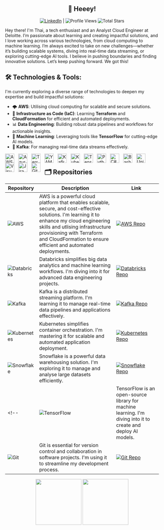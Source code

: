 <div align="center">

## 👋 Heeey!
[![LinkedIn](https://img.shields.io/badge/LinkedIn-0077B5?style=flat&logo=linkedin&logoColor=white)](https://www.linkedin.com/in/thai-h-le/) |
![Profile Views](https://komarev.com/ghpvc/?username=ThaiTechTales&color=red&style=flat&logo=github)
![Total Stars](https://img.shields.io/badge/Total%20Stars-🌟%20brightgreen?style=flat&logo=github&logoColor=white)

</div>

Hey there! I'm Thai, a tech enthusiast and an Analyst Cloud Engineer at Deloitte. I’m passionate about learning and creating impactful solutions, and I love working across various technologies, from cloud computing to machine learning. I’m always excited to take on new challenges—whether it’s building scalable systems, diving into real-time data streaming, or exploring cutting-edge AI tools. I believe in pushing boundaries and finding innovative solutions. Let’s keep pushing forward. We got this!

## 🛠️ Technologies & Tools:
I'm currently exploring a diverse range of technologies to deepen my expertise and build impactful solutions:

- 🌩️ **AWS**: Utilising cloud computing for scalable and secure solutions.
- 🔧 **Infrastructure as Code (IaC)**: Learning **Terraform** and **CloudFormation** for efficient and automated deployments.
- 📊 **Data Engineering**: Building robust data pipelines and workflows for actionable insights.
- 🤖 **Machine Learning**: Leveraging tools like **TensorFlow** for cutting-edge AI models.
- 🔄 **Kafka**: For managing real-time data streams effectively.
              
<img align="left" alt="AWS" width="30px" style="padding-right:10px;" src="https://cdn.jsdelivr.net/gh/devicons/devicon@latest/icons/amazonwebservices/amazonwebservices-plain-wordmark.svg"/>
<img align="left" alt="Azure DevOps" width="30px" style="padding-right:10px;" src="https://cdn.jsdelivr.net/gh/devicons/devicon@latest/icons/azuredevops/azuredevops-original.svg" />
<img align="left" alt="Terraform" width="30px" style="padding-right:10px;" src="https://cdn.jsdelivr.net/gh/devicons/devicon@latest/icons/terraform/terraform-original.svg" />
<img align="left" alt="YAML" width="30px" style="padding-right:10px;" src="https://cdn.jsdelivr.net/gh/devicons/devicon@latest/icons/yaml/yaml-original.svg" />
<img align="left" alt="Kafka" width="30px" style="padding-right:10px;" src="https://cdn.jsdelivr.net/gh/devicons/devicon@latest/icons/apachekafka/apachekafka-original.svg" />
<img align="left" alt="Kubernetes" width="30px" style="padding-right:10px;" src="https://cdn.jsdelivr.net/gh/devicons/devicon@latest/icons/kubernetes/kubernetes-original.svg" />
<img align="left" alt="TensorFlow" width="30px" style="padding-right:10px;" src="https://cdn.jsdelivr.net/gh/devicons/devicon@latest/icons/tensorflow/tensorflow-original.svg" />
<img align="left" alt="Python" width="30px" style="padding-right:10px;" src="https://cdn.jsdelivr.net/gh/devicons/devicon@latest/icons/python/python-original.svg" />
<img align="left" alt="C#" width="30px" style="padding-right:10px;" src="https://cdn.jsdelivr.net/gh/devicons/devicon@latest/icons/csharp/csharp-original.svg" />
<img align="left" alt="Bash" width="30px" style="padding-right:10px;" src="https://cdn.jsdelivr.net/gh/devicons/devicon@latest/icons/bash/bash-original.svg" />
<img align="left" alt="Unity" width="30px" style="padding-right:10px;" src="https://cdn.jsdelivr.net/gh/devicons/devicon@latest/icons/unity/unity-original.svg" />
<img align="left" alt="Visual Studio" width="30px" style="padding-right:10px;" src="https://cdn.jsdelivr.net/gh/devicons/devicon@latest/icons/visualstudio/visualstudio-original.svg" />
<img align="left" alt="Jira" width="30px" style="padding-right:10px;" src="https://cdn.jsdelivr.net/gh/devicons/devicon@latest/icons/jira/jira-original.svg" />
<img align="left" alt="Git" width="30px" style="padding-right:10px;" src="https://cdn.jsdelivr.net/gh/devicons/devicon@latest/icons/git/git-original.svg" />
<br />


## 🗂️ Repositories
| Repository    | Description                                                                 | Link                                                                                     |
|---------------|-----------------------------------------------------------------------------|------------------------------------------------------------------------------------------|
| ![AWS](https://img.shields.io/badge/aws-FF9900?style=flat&logo=amazonwebservices&logoColor=white) | AWS is a powerful cloud platform that enables scalable, secure, and cost-effective solutions. I'm learning it to enhance my cloud engineering skills and utlising infrastructure provisioning with Terraform and CloudFormation to ensure efficient and automated deployments. | [![AWS Repo](https://img.shields.io/badge/aws-black?style=flat&logo=github&logoColor=white)](https://github.com/ThaiTechTales/aws) |
| ![Databricks](https://img.shields.io/badge/databricks-FF3621?style=flat&logo=databricks&logoColor=white) | Databricks simplifies big data analytics and machine learning workflows. I'm diving into it for advanced data engineering projects. | [![Databricks Repo](https://img.shields.io/badge/databricks-black?style=flat&logo=github&logoColor=white)](https://github.com/ThaiTechTales/databricks) |
| ![Kafka](https://img.shields.io/badge/kafka-231F20?style=flat&logo=apachekafka&logoColor=white) | Kafka is a distributed streaming platform. I'm learning it to manage real-time data pipelines and applications effectively. | [![Kafka Repo](https://img.shields.io/badge/kafka-black?style=flat&logo=github&logoColor=white)](https://github.com/ThaiTechTales/kafka) |
| ![Kubernetes](https://img.shields.io/badge/kubernetes-326CE5?style=flat&logo=kubernetes&logoColor=white) | Kubernetes simplifies container orchestration. I'm mastering it for scalable and automated application deployment. | [![Kubernetes Repo](https://img.shields.io/badge/kubernetes-black?style=flat&logo=github&logoColor=white)](https://github.com/ThaiTechTales/kubernetes) |
| ![Snowflake](https://img.shields.io/badge/snowflake-29B5E8?style=flat&logo=snowflake&logoColor=white) | Snowflake is a powerful data warehousing solution. I'm exploring it to manage and analyse large datasets efficiently. | [![Snowflake Repo](https://img.shields.io/badge/snowflake-black?style=flat&logo=github&logoColor=white)](https://github.com/ThaiTechTales/snowflake) |
<!-- | ![TensorFlow](https://img.shields.io/badge/tensorflow-FF6F00?style=flat&logo=tensorflow&logoColor=white) | TensorFlow is an open-source library for machine learning. I'm diving into it to create and deploy AI models. | [![TensorFlow Repo](https://img.shields.io/badge/tensorflow-black?style=flat&logo=github&logoColor=white)](https://github.com/ThaiTechTales/tensorflow) | -->
| ![Git](https://img.shields.io/badge/git-F05032?style=flat&logo=git&logoColor=white) | Git is essential for version control and collaboration in software projects. I'm using it to streamline my development process. | [![Git Repo](https://img.shields.io/badge/git-black?style=flat&logo=github&logoColor=white)](https://github.com/ThaiTechTales/git) |


<div align="center">
  <img src="https://github-readme-stats.vercel.app/api?username=ThaiTechTales&show_icons=true&theme=radical&hide_border=true" height="150px" />
  <img src="https://github-readme-stats.vercel.app/api/top-langs/?username=ThaiTechTales&layout=compact&theme=radical&hide_border=true" height="150px" />
</div>

